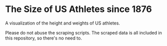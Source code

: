 # The Size of US Athletes since 1876

A visualization of the height and weights of US athletes.

Please do not abuse the scraping scripts. The scraped data is all included in this repository, so there's no need to.
